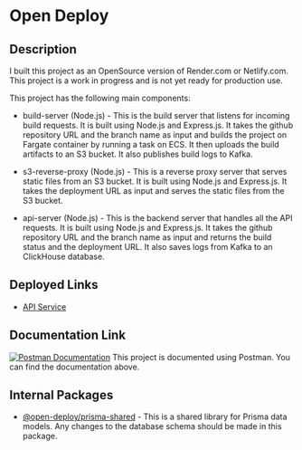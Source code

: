 # Open Deploy

## Description
I built this project as an OpenSource version of Render.com or Netlify.com. This project is a work in progress and is not yet ready for production use.

This project has the following main components:

- build-server (Node.js) - This is the build server that listens for incoming build requests. It is built using Node.js and Express.js. It takes the github repository URL and the branch name as input and builds the project on Fargate container by running a task on ECS. It then uploads the build artifacts to an S3 bucket. It also publishes build logs to Kafka.

- s3-reverse-proxy (Node.js) - This is a reverse proxy server that serves static files from an S3 bucket. It is built using Node.js and Express.js. It takes the deployment URL as input and serves the static files from the S3 bucket.

- api-server (Node.js) - This is the backend server that handles all the API requests. It is built using Node.js and Express.js. It takes the github repository URL and the branch name as input and returns the build status and the deployment URL. It also saves logs from Kafka to an ClickHouse database.

## Deployed Links

- [API Service](https://qeufiyrjd4.us-east-1.awsapprunner.com/)

## Documentation Link

[![Postman Documentation](https://img.shields.io/badge/Postman-Documentation-orange)](https://documenter.getpostman.com/view/19816367/2sAXjQ2WB4)
This project is documented using Postman. You can find the documentation above.

## Internal Packages

- [@open-deploy/prisma-shared](https://www.npmjs.com/package/@open-deploy/prisma-schema) - This is a shared library for Prisma data models. Any changes to the database schema should be made in this package.

